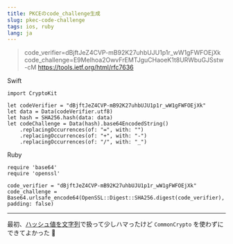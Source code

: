 ```yaml
---
title: PKCEのcode_challenge生成
slug: pkec-code-challenge
tags: ios, ruby
lang: ja
---
```


> code_verifier=dBjftJeZ4CVP-mB92K27uhbUJU1p1r_wW1gFWFOEjXk
> code_challenge=E9Melhoa2OwvFrEMTJguCHaoeK1t8URWbuGJSstw-cM
https://tools.ietf.org/html/rfc7636

Swift

```
import CryptoKit

let codeVerifier = "dBjftJeZ4CVP-mB92K27uhbUJU1p1r_wW1gFWFOEjXk"
let data = Data(codeVerifier.utf8)
let hash = SHA256.hash(data: data)
let codeChallenge = Data(hash).base64EncodedString()
    .replacingOccurrences(of: "=", with: "")
    .replacingOccurrences(of: "+", with: "-")
    .replacingOccurrences(of: "/", with: "_")
```

Ruby

```
require 'base64'
require 'openssl'

code_verifier = "dBjftJeZ4CVP-mB92K27uhbUJU1p1r_wW1gFWFOEjXk"
code_challenge = Base64.urlsafe_encode64(OpenSSL::Digest::SHA256.digest(code_verifier), padding: false)
```

---

最初、[ハッシュ値を文字列](https://www.hackingwithswift.com/example-code/cryptokit/how-to-calculate-the-sha-hash-of-a-string-or-data-instance)で扱って少しハマったけど `CommonCrypto` を使わずにできてよかった 🎉
